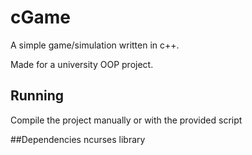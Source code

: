 # cGame

A simple game/simulation written in c++.

Made for a university OOP project.

## Running

Compile the project manually or with the provided script

##Dependencies
ncurses library
